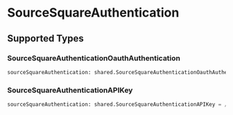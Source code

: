 # SourceSquareAuthentication


## Supported Types

### SourceSquareAuthenticationOauthAuthentication

```python
sourceSquareAuthentication: shared.SourceSquareAuthenticationOauthAuthentication = /* values here */
```

### SourceSquareAuthenticationAPIKey

```python
sourceSquareAuthentication: shared.SourceSquareAuthenticationAPIKey = /* values here */
```

